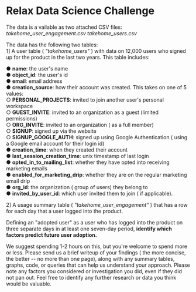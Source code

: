 # Relax Data Science Challenge
The data is a vailable as two attached CSV files:   
*takehome_user_engagement.csv*
*takehome_users.csv*

The data has the following two tables:   
1] A user table ( *"takehome_users"* ) with data on 12,000 users who signed up for the product in the last two years.  This table includes:   

● __name__: the user's name   
● __object_id__: the user's id   
● __email__: email address   
● __creation_source__: how their account was created. This takes on one of 5 values:   
        ○ __PERSONAL_PROJECTS__: invited to join another user's personal workspace   
        ○ __GUEST_INVITE__: invited to an organization as a guest (limited permissions)   
        ○ __ORG_INVITE__: invited to an organization ( as a full member)   
        ○ __SIGNUP__: signed up via the website   
        ○ __SIGNUP_GOOGLE_AUTH__: signed up using Google Authentication ( using a Google email account for their login id)   
● __creation_time__: when they created their account   
● __last_session_creation_time__: unix timestamp of last login   
● __opted_in_to_mailing_list__: whether they have opted into receiving marketing emails   
● __enabled_for_marketing_drip__: whether they are on the regular marketing email drip   
● __org_id__: the organization ( group of users) they belong to   
● __invited_by_user_id__: which user invited them to join ( if applicable).   

2] A usage summary table ( *"takehome_user_engagement"* ) that has a row for each day that a user logged into the product. 

Defining an "adopted user" as a user who has logged into the product on three separate days in at least one seven-day period, **identify which factors predict future user adoption.** 
 
We suggest spending 1-2 hours on this, but you're welcome to spend more or less. Please send us a brief writeup of your findings ( the more concise, the better -- no more than one page), along with any summary tables, graphs, code, or queries that can help us understand your approach. Please note any factors you considered or investigation you did, even if they did not pan out. Feel free to identify any further research or data you think would be valuable. 
